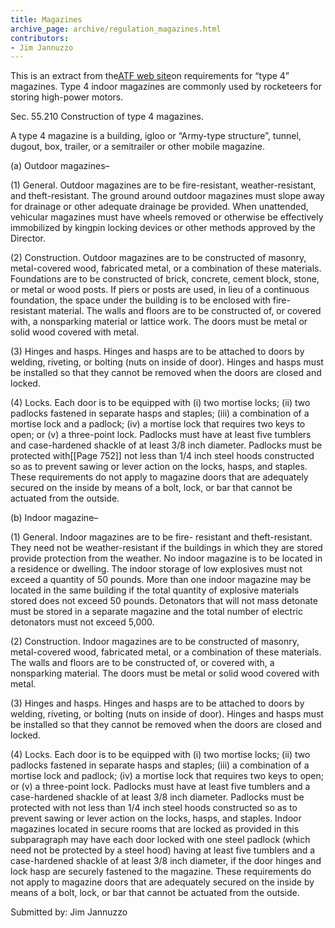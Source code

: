 ```yaml
---
title: Magazines
archive_page: archive/regulation_magazines.html
contributors:
- Jim Jannuzzo
---
```

This is an extract from the[ATF web site](http://www.atf.treas.gov)on requirements for “type 4” magazines. Type 4 indoor magazines are commonly used by rocketeers for storing high-power motors.

Sec. 55.210 Construction of type 4 magazines.

A type 4 magazine is a building, igloo or “Army-type structure”, tunnel, dugout, box, trailer, or a semitrailer or other mobile magazine.

(a) Outdoor magazines–

(1) General. Outdoor magazines are to be fire-resistant, weather-resistant, and theft-resistant. The ground around outdoor magazines must slope away for drainage or other adequate drainage be provided. When unattended, vehicular magazines must have wheels removed or otherwise be effectively immobilized by kingpin locking devices or other methods approved by the Director.

(2) Construction. Outdoor magazines are to be constructed of masonry, metal-covered wood, fabricated metal, or a combination of these materials. Foundations are to be constructed of brick, concrete, cement block, stone, or metal or wood posts. If piers or posts are used, in lieu of a continuous foundation, the space under the building is to be enclosed with fire-resistant material. The walls and floors are to be constructed of, or covered with, a nonsparking material or lattice work. The doors must be metal or solid wood covered with metal.

(3) Hinges and hasps. Hinges and hasps are to be attached to doors by welding, riveting, or bolting (nuts on inside of door). Hinges and hasps must be installed so that they cannot be removed when the doors are closed and locked.

(4) Locks. Each door is to be equipped with (i) two mortise locks; (ii) two padlocks fastened in separate hasps and staples; (iii) a combination of a mortise lock and a padlock; (iv) a mortise lock that requires two keys to open; or (v) a three-point lock. Padlocks must have at least five tumblers and case-hardened shackle of at least 3/8 inch diameter. Padlocks must be protected with[[Page 752]] not less than 1/4 inch steel hoods constructed so as to prevent sawing or lever action on the locks, hasps, and staples. These requirements do not apply to magazine doors that are adequately secured on the inside by means of a bolt, lock, or bar that cannot be actuated from the outside.

(b) Indoor magazine–

(1) General. Indoor magazines are to be fire- resistant and theft-resistant. They need not be weather-resistant if the buildings in which they are stored provide protection from the weather. No indoor magazine is to be located in a residence or dwelling. The indoor storage of low explosives must not exceed a quantity of 50 pounds. More than one indoor magazine may be located in the same building if the total quantity of explosive materials stored does not exceed 50 pounds. Detonators that will not mass detonate must be stored in a separate magazine and the total number of electric detonators must not exceed 5,000.

(2) Construction. Indoor magazines are to be constructed of masonry, metal-covered wood, fabricated metal, or a combination of these materials. The walls and floors are to be constructed of, or covered with, a nonsparking material. The doors must be metal or solid wood covered with metal.

(3) Hinges and hasps. Hinges and hasps are to be attached to doors by welding, riveting, or bolting (nuts on inside of door). Hinges and hasps must be installed so that they cannot be removed when the doors are closed and locked.

(4) Locks. Each door is to be equipped with (i) two mortise locks; (ii) two padlocks fastened in separate hasps and staples; (iii) a combination of a mortise lock and padlock; (iv) a mortise lock that requires two keys to open; or (v) a three-point lock. Padlocks must have at least five tumblers and a case-hardened shackle of at least 3/8 inch diameter. Padlocks must be protected with not less than 1/4 inch steel hoods constructed so as to prevent sawing or lever action on the locks, hasps, and staples. Indoor magazines located in secure rooms that are locked as provided in this subparagraph may have each door locked with one steel padlock (which need not be protected by a steel hood) having at least five tumblers and a case-hardened shackle of at least 3/8 inch diameter, if the door hinges and lock hasp are securely fastened to the magazine. These requirements do not apply to magazine doors that are adequately secured on the inside by means of a bolt, lock, or bar that cannot be actuated from the outside.

Submitted by: Jim Jannuzzo

